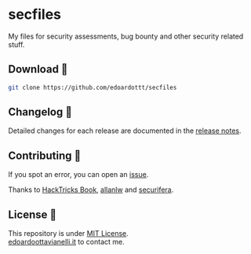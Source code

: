 # secfiles

My files for security assessments, bug bounty and other security related stuff.

Download 📡
----------

```bash
git clone https://github.com/edoardottt/secfiles
```

Changelog 📌
-------

Detailed changes for each release are documented in the [release notes](https://github.com/edoardottt/secfiles/releases).

Contributing 🤝
------

If you spot an error, you can open an [issue](https://github.com/edoardottt/secfiles/issues).

Thanks to [HackTricks Book](https://book.hacktricks.xyz/welcome/readme), [allanlw](https://github.com/allanlw/svg-cheatsheet) and [securifera](https://gist.github.com/securifera/e7eed730cbe1ce43d0c29d7cd2d582f4).

License 📝
-------

This repository is under [MIT License](https://github.com/edoardottt/secfiles/blob/main/LICENSE).  
[edoardoottavianelli.it](https://www.edoardoottavianelli.it) to contact me.
